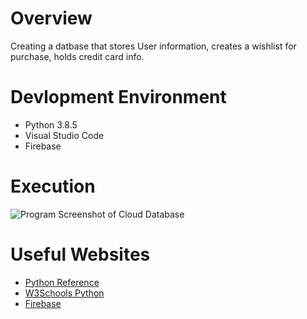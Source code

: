 # Overview
Creating a datbase that stores User information, 
creates a wishlist for purchase, holds credit card info.

# Devlopment Environment

* Python 3.8.5
* Visual Studio Code
* Firebase

# Execution



![Program Screenshot of Cloud Database](.jpg)

# Useful Websites

* [Python Reference](https://docs.python.org/3.8/library/index.html)
* [W3Schools Python](https://www.w3schools.com/python/default.asp)
* [Firebase](https://firebase.google.com/docs/firestore)